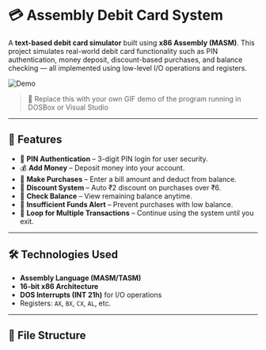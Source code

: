 # 💳 Assembly Debit Card System

A **text-based debit card simulator** built using **x86 Assembly (MASM)**. This project simulates real-world debit card functionality such as PIN authentication, money deposit, discount-based purchases, and balance checking — all implemented using low-level I/O operations and registers.

![Demo](https://media.giphy.com/media/3o7aD2saalBwwftBIY/giphy.gif)
> 🎥 Replace this with your own GIF demo of the program running in DOSBox or Visual Studio

---

## 🚀 Features

- 🔐 **PIN Authentication** – 3-digit PIN login for user security.
- 💰 **Add Money** – Deposit money into your account.
- 🛒 **Make Purchases** – Enter a bill amount and deduct from balance.
- 🎁 **Discount System** – Auto ₹2 discount on purchases over ₹6.
- 👀 **Check Balance** – View remaining balance anytime.
- 🚫 **Insufficient Funds Alert** – Prevent purchases with low balance.
- 🔁 **Loop for Multiple Transactions** – Continue using the system until you exit.

---

## 🛠 Technologies Used

- **Assembly Language (MASM/TASM)**
- **16-bit x86 Architecture**
- **DOS Interrupts (INT 21h)** for I/O operations
- Registers: `AX`, `BX`, `CX`, `AL`, etc.

---

## 📂 File Structure

